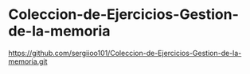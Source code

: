 # Coleccion-de-Ejercicios-Gestion-de-la-memoria
https://github.com/sergiioo101/Coleccion-de-Ejercicios-Gestion-de-la-memoria.git
